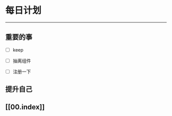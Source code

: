
# 每日计划
---
## 重要的事

- [ ]  keep
- [ ]  抽离组件
- [ ] 注册一下



## 提升自己

  



## [[00.index]]










